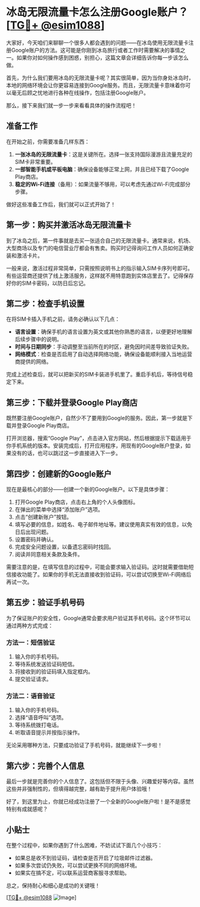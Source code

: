 # 冰岛无限流量卡怎么注册Google账户？[[TG💪+ @esim1088](https://t.me/s/esim1088)]

大家好，今天咱们来聊聊一个很多人都会遇到的问题——在冰岛使用无限流量卡注册Google账户的方法。这可能是你刚到冰岛旅行或者工作时需要解决的事情之一。如果你对如何操作感到困惑，别担心，这篇文章会详细告诉你每一步该怎么做。

首先，为什么我们要用冰岛的无限流量卡呢？其实很简单，因为当你身处冰岛时，本地的网络环境会让你更容易连接到Google服务。而且，无限流量卡意味着你可以毫无后顾之忧地进行各种在线操作，包括注册Google账户。

那么，接下来我们就一步一步来看看具体的操作流程吧！

## 准备工作

在开始之前，你需要准备几样东西：
1. **一张冰岛的无限流量卡**：这是关键所在。选择一张支持国际漫游且流量充足的SIM卡非常重要。
2. **一部智能手机或平板电脑**：确保设备能够正常上网，并且已经下载了Google Play商店。
3. **稳定的Wi-Fi连接**（备用）：如果流量不够用，可以考虑先通过Wi-Fi完成部分步骤。

做好这些准备工作后，我们就可以正式开始了！

## 第一步：购买并激活冰岛无限流量卡

到了冰岛之后，第一件事就是去买一张适合自己的无限流量卡。通常来说，机场、大型商场以及专门的电信营业厅都会有售卖。购买时记得询问工作人员如何正确安装和激活卡片。

一般来说，激活过程非常简单，只需按照说明书上的指示输入SIM卡序列号即可。有些运营商还提供了线上激活服务，这样就不用特意跑到实体店里去了。记得保存好你的SIM卡密码，以防日后忘记。

## 第二步：检查手机设置

在将SIM卡插入手机之前，请务必确认以下几点：

- **语言设置**：确保手机的语言设置为英文或其他你熟悉的语言，以便更好地理解后续步骤中的说明。
- **时间与日期同步**：手动调整至当前所在的时区，避免因时间差导致验证失败。
- **网络模式**：检查是否启用了自动选择网络功能，确保设备能顺利接入当地运营商提供的网络。

完成上述检查后，就可以把新买的SIM卡装进手机里了。重启手机后，等待信号稳定下来。

## 第三步：下载并登录Google Play商店

既然要注册Google账户，自然少不了要用到Google的服务。因此，第一步就是下载并登录Google Play商店。

打开浏览器，搜索“Google Play”，点击进入官方网站，然后根据提示下载适用于你手机系统的版本。安装完成后，打开应用程序，用现有的Google账户登录，如果没有的话，也可以跳过这一步直接进入下一步。

## 第四步：创建新的Google账户

现在是最核心的部分——创建一个新的Google账户。以下是具体步骤：

1. 打开Google Play商店，点击右上角的个人头像图标。
2. 在弹出的菜单中选择“添加账户”选项。
3. 点击“创建新账户”按钮。
4. 填写必要的信息，如姓名、电子邮件地址等。建议使用真实有效的信息，以免日后出现问题。
5. 设置密码并确认。
6. 完成安全问题设置，以备遗忘密码时找回。
7. 阅读并同意相关条款及条件。

需要注意的是，在填写信息的过程中，可能会要求输入验证码。这时就需要借助短信接收功能了。如果你的手机无法直接收到验证码，可以尝试切换至Wi-Fi网络后再试一次。

## 第五步：验证手机号码

为了保证账户的安全性，Google通常会要求用户验证其手机号码。这个环节可以通过两种方式完成：

### 方法一：短信验证
1. 输入你的手机号码。
2. 等待系统发送验证码短信。
3. 将接收到的验证码填入指定框内。
4. 提交验证请求。

### 方法二：语音验证
1. 输入你的手机号码。
2. 选择“语音呼叫”选项。
3. 等待系统拨打电话。
4. 听取语音提示并按指示操作。

无论采用哪种方法，只要成功验证了手机号码，就能继续下一步啦！

## 第六步：完善个人信息

最后一步就是完善你的个人信息了。这包括但不限于头像、兴趣爱好等内容。虽然这些并非强制性的，但填得越完整，越有助于提升用户体验哦！

好了，到这里为止，你就已经成功注册了一个全新的Google账户啦！是不是感觉特别有成就感呢？

## 小贴士

在整个过程中，如果你遇到了什么困难，不妨试试下面几个小技巧：

- 如果总是收不到验证码，请检查是否开启了垃圾邮件过滤器。
- 如果多次尝试仍失败，可以尝试更换不同的网络环境。
- 如果实在搞不定，可以联系运营商客服寻求帮助。

总之，保持耐心和细心是成功的关键哦！

[[TG💪+ @esim1088](https://t.me/s/esim1088) ![Image](https://i.postimg.cc/4NQfJmqS/Snipaste-2025-05-13-00-14-12.png)]